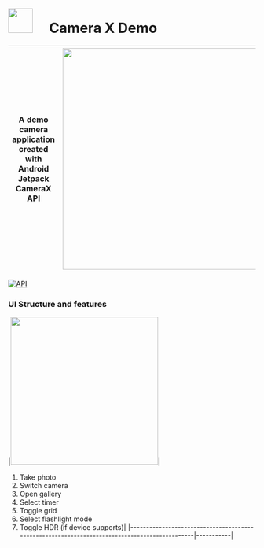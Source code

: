 # <img src="https://github.com/robertlevonyan/CameraXDemo/blob/master/CameraXDemo/app/src/main/ic_launcher-web.png"  width="50" height="50" /> &nbsp;&nbsp;&nbsp; Camera X Demo

|A demo camera application created with Android Jetpack CameraX API|<img src="https://github.com/robertlevonyan/CameraXDemo/blob/master/media/camerax.png"  width="450" />|
|----------------------------------------------------------------------------------------------|-----------|

[![API](https://img.shields.io/badge/API-14%2B-yellow.svg?style=flat-square)](https://android-arsenal.com/api?level=21)

### UI Structure and features 

|<img src="https://github.com/robertlevonyan/CameraXDemo/blob/master/media/c1.jpg"  width="300" />| 
1. Take photo <br />
2. Switch camera <br />
3. Open gallery <br />
4. Select timer <br />
5. Toggle grid <br />
6. Select flashlight mode <br />
7. Toggle HDR (if device supports)|
|----------------------------------------------------------------------------------------------|-----------|
